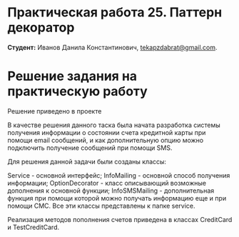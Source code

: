 # Практическая работа 25. Паттерн декоратор
**Студент:** Иванов Данила Константинович, tekapzdabrat@gmail.com.
# Решение задания на практическую работу
Решение приведено в проекте 

В качестве решения данного таска была начата разработка системы получения информации о состоянии счета кредитной карты при помощи email сообщений, и как дополнительную опцию можно подключить получение сообщений при помощи SMS.

Для решения данной задачи были созданы классы:

Service - основной интерфейс;
InfoMailing - основной способ получения информации;
OptionDecorator - класс описывающий возможные дополнения к основной функции;
InfoSMSMailing - дополнительная функция при помощи которой можно получать информацию еще и при помощи СМС.
Все эти классы представлены к папке service.

Реализация методов пополнения счетов приведена в классах CreditCard и TestCreditCard.
